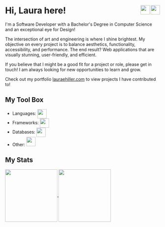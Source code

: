 # Hi, Laura here!<a href="https://codepen.io/eofnums"><img height="30" align="right" src="https://skillicons.dev/icons?i=codepen&theme=dark" /></a><a href="https://www.linkedin.com/in/laura-e-hiller/"><img height="30" align="right" src="https://skillicons.dev/icons?i=linkedin&theme=dark" /></a>

I'm a Software Developer with a Bachelor's Degree in Computer Science and an exceptional eye for Design!

The intersection of art and engineering is where I shine brightest. My objective on every project is to balance aesthetics, functionality, accessibility, and performance. The end result? Web applications that are visually stunning, user-friendly, and efficient.

If you believe that I might be a good fit for a project or role, please get in touch! I am always looking for new opportunities to learn and grow.

Check out my portfolio [lauraehiller.com](https://lauraehiller.com/) to view projects I have contributed to!

## My Tool Box

<ul>
<li>Languages:   
<a href="https://skillicons.dev">
    <img height="30" align="center" src="https://skillicons.dev/icons?i=react,ts,js,html,css,sass,c,cpp&theme=dark" />
</a></li>
<li>Frameworks:    <a href="https://skillicons.dev">
    <img height="30" align="center" src="https://skillicons.dev/icons?i=nextjs,tailwind&theme=dark" />
  </a></li>
  <li>Databases:   <a href="https://skillicons.dev">
    <img height="30" align="center" src="https://skillicons.dev/icons?i=graphql,mysql,postgres&theme=dark" />
  </a></li>
  <li>Other:   <a href="https://skillicons.dev">
    <img height="30" src="https://skillicons.dev/icons?i=git,blender,wordpress&theme=dark" />
  </a></li>
</ul>

## My Stats

<a href="https://github.com/anuraghazra/github-readme-stats">
  <img height="170" align="center" src="https://github-readme-stats.vercel.app/api?username=lauraehiller&count_private=true&hide=stars" />
</a>
<a href="https://github.com/anuraghazra/anuraghazra.github.io">
  <img height="170" align="center" src="https://github-readme-stats.vercel.app/api/top-langs/?username=lauraehiller&layout=compact" />
</a>
